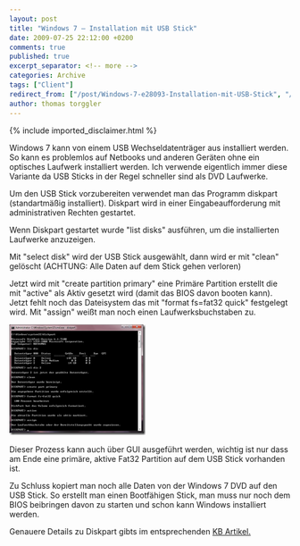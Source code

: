 ```yaml
---
layout: post
title: "Windows 7 – Installation mit USB Stick"
date: 2009-07-25 22:12:00 +0200
comments: true
published: true
excerpt_separator: <!-- more -->
categories: Archive
tags: ["Client"]
redirect_from: ["/post/Windows-7-e28093-Installation-mit-USB-Stick", "/post/windows-7-e28093-installation-mit-usb-stick"]
author: thomas torggler
---
```

<!-- more -->
{% include imported_disclaimer.html %}
<p>Windows 7 kann von einem USB Wechseldatentr&auml;ger aus installiert werden. So kann es problemlos auf Netbooks und anderen Ger&auml;ten ohne ein optisches Laufwerk installiert werden. Ich verwende eigentlich immer diese Variante da USB Sticks in der Regel schneller sind als DVD Laufwerke.</p>
<p>Um den USB Stick vorzubereiten verwendet man das Programm diskpart (standartm&auml;&szlig;ig installiert). Diskpart wird in einer Eingabeaufforderung mit administrativen Rechten gestartet.</p>
<p>Wenn Diskpart gestartet wurde "list disks" ausf&uuml;hren, um die installierten Laufwerke anzuzeigen.</p>
<p>Mit "select disk" wird der USB Stick ausgew&auml;hlt, dann wird er mit "clean" gel&ouml;scht (ACHTUNG: Alle Daten auf dem Stick gehen verloren)</p>
<p>Jetzt wird mit "create partition primary" eine Prim&auml;re Partition erstellt die mit "active" als Aktiv gesetzt wird (damit das BIOS davon booten kann). Jetzt fehlt noch das Dateisystem das mit "format fs=fat32 quick" festgelegt wird. Mit "assign" wei&szlig;t man noch einen Laufwerksbuchstaben zu.</p>
<p><a href="/assets/image_7.png"><img style="border-right-width: 0px; display: inline; border-top-width: 0px; border-bottom-width: 0px; margin-left: 0px; border-left-width: 0px; margin-right: 0px" title="image" src="/assets/image_thumb_7.png" border="0" alt="image" width="244" height="198" /></a></p>
<p>Dieser Prozess kann auch &uuml;ber GUI ausgef&uuml;hrt werden, wichtig ist nur dass am Ende eine prim&auml;re, aktive Fat32 Partition auf dem USB Stick vorhanden ist.</p>
<p>Zu Schluss kopiert man noch alle Daten von der Windows 7 DVD auf den USB Stick. So erstellt man einen Bootf&auml;higen Stick, man muss nur noch dem BIOS beibringen davon zu starten und schon kann Windows installiert werden.</p>
<p>Genauere Details zu Diskpart gibts im entsprechenden <a href="http://support.microsoft.com/kb/300415/de" target="_blank">KB Artikel.</a></p>
